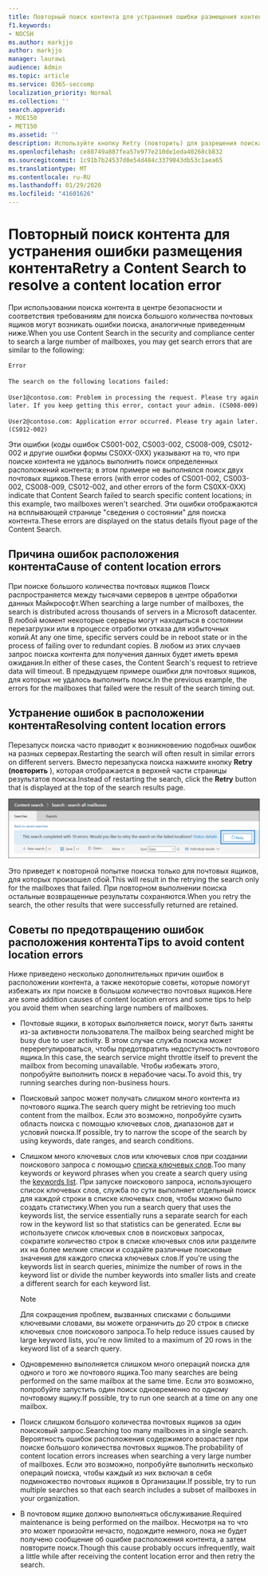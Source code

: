 ```yaml
---
title: Повторный поиск контента для устранения ошибки размещения контента
f1.keywords:
- NOCSH
ms.author: markjjo
author: markjjo
manager: laurawi
audience: Admin
ms.topic: article
ms.service: O365-seccomp
localization_priority: Normal
ms.collection: ''
search.appverid:
- MOE150
- MET150
ms.assetid: ''
description: Используйте кнопку Retry (повторить) для разрешения поиска контента с ошибками расположения контента.
ms.openlocfilehash: ce88749a887fea57e977e210de1eda40268cb832
ms.sourcegitcommit: 1c91b7b24537d0e54d484c3379043db53c1aea65
ms.translationtype: MT
ms.contentlocale: ru-RU
ms.lasthandoff: 01/29/2020
ms.locfileid: "41601626"
---
```

# <a name="retry-a-content-search-to-resolve-a-content-location-error"></a><span data-ttu-id="fb5d1-103">Повторный поиск контента для устранения ошибки размещения контента</span><span class="sxs-lookup"><span data-stu-id="fb5d1-103">Retry a Content Search to resolve a content location error</span></span>

<span data-ttu-id="fb5d1-104">При использовании поиска контента в центре безопасности и соответствия требованиям для поиска большого количества почтовых ящиков могут возникать ошибки поиска, аналогичные приведенным ниже.</span><span class="sxs-lookup"><span data-stu-id="fb5d1-104">When you use Content Search in the security and compliance center to search a large number of mailboxes, you may get search errors that are similar to the following:</span></span>

```text
Error

The search on the following locations failed:

User1@contoso.com: Problem in processing the request. Please try again later. If you keep getting this error, contact your admin. (CS008-009)

User2@contoso.com: Application error occurred. Please try again later. (CS012-002)
```

<span data-ttu-id="fb5d1-105">Эти ошибки (коды ошибок CS001-002, CS003-002, CS008-009, CS012-002 и другие ошибки формы CS0XX-0XX) указывают на то, что при поиске контента не удалось выполнить поиск определенных расположений контента; в этом примере не выполнялся поиск двух почтовых ящиков.</span><span class="sxs-lookup"><span data-stu-id="fb5d1-105">These errors (with error codes of CS001-002, CS003-002, CS008-009, CS012-002, and other errors of the form CS0XX-0XX) indicate that Content Search failed to search specific content locations; in this example, two mailboxes weren't searched.</span></span> <span data-ttu-id="fb5d1-106">Эти ошибки отображаются на всплывающей странице "сведения о состоянии" для поиска контента.</span><span class="sxs-lookup"><span data-stu-id="fb5d1-106">These errors are displayed on the status details flyout page of the Content Search.</span></span>

## <a name="cause-of-content-location-errors"></a><span data-ttu-id="fb5d1-107">Причина ошибок расположения контента</span><span class="sxs-lookup"><span data-stu-id="fb5d1-107">Cause of content location errors</span></span>

<span data-ttu-id="fb5d1-108">При поиске большого количества почтовых ящиков Поиск распространяется между тысячами серверов в центре обработки данных Майкрософт.</span><span class="sxs-lookup"><span data-stu-id="fb5d1-108">When searching a large number of mailboxes, the search is distributed across thousands of servers in a Microsoft datacenter.</span></span> <span data-ttu-id="fb5d1-109">В любой момент некоторые серверы могут находиться в состоянии перезагрузки или в процессе отработки отказа для избыточных копий.</span><span class="sxs-lookup"><span data-stu-id="fb5d1-109">At any one time, specific servers could be in reboot state or in the process of failing over to redundant copies.</span></span> <span data-ttu-id="fb5d1-110">В любом из этих случаев запрос поиска контента для получения данных будет иметь время ожидания.</span><span class="sxs-lookup"><span data-stu-id="fb5d1-110">In either of these cases, the Content Search's request to retrieve data will timeout.</span></span> <span data-ttu-id="fb5d1-111">В предыдущем примере ошибки для почтовых ящиков, для которых не удалось выполнить поиск.</span><span class="sxs-lookup"><span data-stu-id="fb5d1-111">In the previous example, the errors for the mailboxes that failed were the result of the search timing out.</span></span>

## <a name="resolving-content-location-errors"></a><span data-ttu-id="fb5d1-112">Устранение ошибок в расположении контента</span><span class="sxs-lookup"><span data-stu-id="fb5d1-112">Resolving content location errors</span></span>

<span data-ttu-id="fb5d1-113">Перезапуск поиска часто приводит к возникновению подобных ошибок на разных серверах.</span><span class="sxs-lookup"><span data-stu-id="fb5d1-113">Restarting the search will often result in similar errors on different servers.</span></span> <span data-ttu-id="fb5d1-114">Вместо перезапуска поиска нажмите кнопку **Retry (повторить** ), которая отображается в верхней части страницы результатов поиска.</span><span class="sxs-lookup"><span data-stu-id="fb5d1-114">Instead of restarting the search, click the **Retry** button that is displayed at the top of the search results page.</span></span>

![Нажмите кнопку "повторить", чтобы устранить ошибки расположения контента](media/retrycontentsearch3.png)

<span data-ttu-id="fb5d1-116">Это приведет к повторной попытке поиска только для почтовых ящиков, для которых произошел сбой.</span><span class="sxs-lookup"><span data-stu-id="fb5d1-116">This will result in the retrying the search only for the mailboxes that failed.</span></span> <span data-ttu-id="fb5d1-117">При повторном выполнении поиска остальные возвращенные результаты сохраняются.</span><span class="sxs-lookup"><span data-stu-id="fb5d1-117">When you retry the search, the other results that were successfully returned are retained.</span></span>

## <a name="tips-to-avoid-content-location-errors"></a><span data-ttu-id="fb5d1-118">Советы по предотвращению ошибок расположения контента</span><span class="sxs-lookup"><span data-stu-id="fb5d1-118">Tips to avoid content location errors</span></span>

<span data-ttu-id="fb5d1-119">Ниже приведено несколько дополнительных причин ошибок в расположении контента, а также некоторые советы, которые помогут избежать их при поиске в большом количество почтовых ящиков.</span><span class="sxs-lookup"><span data-stu-id="fb5d1-119">Here are some addition causes of content location errors and some tips to help you avoid them when searching large numbers of mailboxes.</span></span>

- <span data-ttu-id="fb5d1-120">Почтовые ящики, в которых выполняется поиск, могут быть заняты из-за активности пользователя.</span><span class="sxs-lookup"><span data-stu-id="fb5d1-120">The mailbox being searched might be busy due to user activity.</span></span> <span data-ttu-id="fb5d1-121">В этом случае служба поиска может перерегулироваться, чтобы предотвратить недоступность почтового ящика.</span><span class="sxs-lookup"><span data-stu-id="fb5d1-121">In this case, the search service might throttle itself to prevent the mailbox from becoming unavailable.</span></span> <span data-ttu-id="fb5d1-122">Чтобы избежать этого, попробуйте выполнить поиск в нерабочие часы.</span><span class="sxs-lookup"><span data-stu-id="fb5d1-122">To avoid this, try running searches during non-business hours.</span></span>

- <span data-ttu-id="fb5d1-123">Поисковый запрос может получать слишком много контента из почтового ящика.</span><span class="sxs-lookup"><span data-stu-id="fb5d1-123">The search query might be retrieving too much content from the mailbox.</span></span> <span data-ttu-id="fb5d1-124">Если это возможно, попробуйте сузить область поиска с помощью ключевых слов, диапазонов дат и условий поиска.</span><span class="sxs-lookup"><span data-stu-id="fb5d1-124">If possible, try to narrow the scope of the search by using keywords, date ranges, and search conditions.</span></span>

- <span data-ttu-id="fb5d1-125">Слишком много ключевых слов или ключевых слов при создании поискового запроса с помощью [списка ключевых слов](view-keyword-statistics-for-content-search.md#get-keyword-statistics-for-content-searches).</span><span class="sxs-lookup"><span data-stu-id="fb5d1-125">Too many keywords or keyword phrases when you create a search query using the [keywords list](view-keyword-statistics-for-content-search.md#get-keyword-statistics-for-content-searches).</span></span> <span data-ttu-id="fb5d1-126">При запуске поискового запроса, использующего список ключевых слов, служба по сути выполняет отдельный поиск для каждой строки в списке ключевых слов, чтобы можно было создать статистику.</span><span class="sxs-lookup"><span data-stu-id="fb5d1-126">When you run a search query that uses the keywords list, the service essentially runs a separate search for each row in the keyword list so that statistics can be generated.</span></span> <span data-ttu-id="fb5d1-127">Если вы используете список ключевых слов в поисковых запросах, сократите количество строк в списке ключевых слов или разделите их на более мелкие списки и создайте различные поисковые значения для каждого списка ключевых слов.</span><span class="sxs-lookup"><span data-stu-id="fb5d1-127">If you're using the keywords list in search queries, minimize the number of rows in the keyword list or divide the number keywords into smaller lists and create a different search for each keyword list.</span></span>

  > [!NOTE]
  > <span data-ttu-id="fb5d1-128">Для сокращения проблем, вызванных списками с большими ключевыми словами, вы можете ограничить до 20 строк в списке ключевых слов поискового запроса.</span><span class="sxs-lookup"><span data-stu-id="fb5d1-128">To help reduce issues caused by large keyword lists, you're now limited to a maximum of 20 rows in the keyword list of a search query.</span></span>

- <span data-ttu-id="fb5d1-129">Одновременно выполняется слишком много операций поиска для одного и того же почтового ящика.</span><span class="sxs-lookup"><span data-stu-id="fb5d1-129">Too many searches are being performed on the same mailbox at the same time.</span></span> <span data-ttu-id="fb5d1-130">Если это возможно, попробуйте запустить один поиск одновременно по одному почтовому ящику.</span><span class="sxs-lookup"><span data-stu-id="fb5d1-130">If possible, try to run one search at a time on any one mailbox.</span></span>

- <span data-ttu-id="fb5d1-131">Поиск слишком большого количества почтовых ящиков за один поисковый запрос.</span><span class="sxs-lookup"><span data-stu-id="fb5d1-131">Searching too many mailboxes in a single search.</span></span> <span data-ttu-id="fb5d1-132">Вероятность ошибок расположения содержимого возрастает при поиске большого количества почтовых ящиков.</span><span class="sxs-lookup"><span data-stu-id="fb5d1-132">The probability of content location errors increases when searching a very large number of mailboxes.</span></span> <span data-ttu-id="fb5d1-133">Если это возможно, попробуйте выполнить несколько операций поиска, чтобы каждый из них включал в себя подмножество почтовых ящиков в Организации.</span><span class="sxs-lookup"><span data-stu-id="fb5d1-133">If possible, try to run multiple searches so that each search includes a subset of  mailboxes in your organization.</span></span>

- <span data-ttu-id="fb5d1-134">В почтовом ящике должно выполняться обслуживание.</span><span class="sxs-lookup"><span data-stu-id="fb5d1-134">Required maintenance is being performed on the mailbox.</span></span> <span data-ttu-id="fb5d1-135">Несмотря на то что это может произойти нечасто, подождите немного, пока не будет получено сообщение об ошибке расположения контента, а затем повторите поиск.</span><span class="sxs-lookup"><span data-stu-id="fb5d1-135">Though this cause probably occurs infrequently, wait a little while after receiving the content location error and then retry the search.</span></span>
